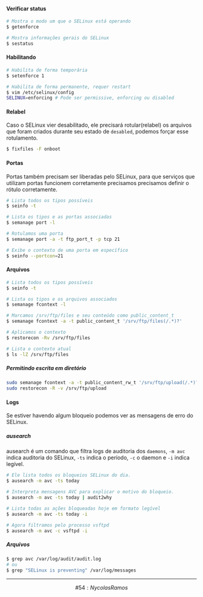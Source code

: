 #### Verificar status
```sh
# Mostra o modo um que o SELinux está operando
$ getenforce

# Mostra informações gerais do SELinux
$ sestatus
```
#### Habilitando
```sh
# Habilita de forma temporária
$ setenforce 1

# Habilita de forma permanente, requer restart
$ vim /etc/selinux/config
SELINUX=enforcing # Pode ser permissive, enforcing ou disabled
```
#### Relabel
Caso o SELinux vier desabilitado, ele precisará rotular(relabel) os arquivos que foram criados durante seu estado de `desabled`, podemos forçar esse rotulamento.
```sh
$ fixfiles -F onboot
```
#### Portas
Portas também precisam ser liberadas pelo SELinux, para que serviços que utilizam portas funcionem corretamente precisamos precisamos definir o rótulo corretamente.
```sh
# Lista todos os tipos possíveis
$ seinfo -t

# Lista os tipos e as portas associadas
$ semanage port -l

# Rotulamos uma porta
$ semanage port -a -t ftp_port_t -p tcp 21

# Exibe o contexto de uma porta em específico
$ seinfo --portcon=21
```
#### Arquivos
```sh
# Lista todos os tipos possíveis
$ seinfo -t

# Lista os tipos e os arquivos associados
$ semanage fcontext -l

# Marcamos /srv/ftp/files e seu conteúdo como public_content_t
$ semanage fcontext -a -t public_content_t '/srv/ftp/files(/.*)?'

# Aplicamos o contexto
$ restorecon -Rv /srv/ftp/files

# Lista o contexto atual
$ ls -lZ /srv/ftp/files
```
##### Permitindo escrita em diretório
```sh
sudo semanage fcontext -a -t public_content_rw_t '/srv/ftp/upload(/.*)?'
sudo restorecon -R -v /srv/ftp/upload
```
#### Logs
Se estiver havendo algum bloqueio podemos ver as mensagens de erro do SELinux.
##### ausearch
ausearch é um comando que filtra logs de auditoria dos `daemons`, `-m avc` indica auditoria do SELinux, `-ts` indica o período, `-c` o daemon e `-i` indica legível.
```sh
# Ele lista todos os bloqueios SELinux do dia.
$ ausearch -m avc -ts today

# Interpreta mensagens AVC para explicar o motivo do bloqueio.
$ ausearch -m avc -ts today | audit2why

# Lista todas as ações bloqueadas hoje em formato legível
$ ausearch -m avc -ts today -i

# Agora filtramos pelo processo vsftpd
$ ausearch -m avc -c vsftpd -i
```
##### Arquivos
```sh
$ grep avc /var/log/audit/audit.log
# ou
$ grep "SELinux is preventing" /var/log/messages
```
***
$$\#54 : Nycolas Ramos$$